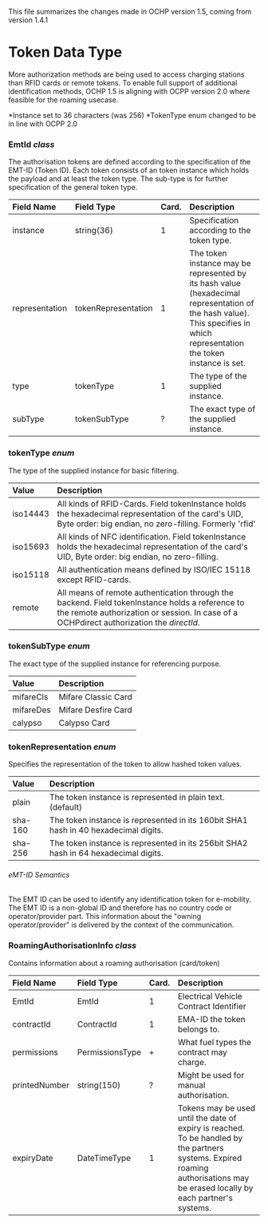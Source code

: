 This file summarizes the changes made in OCHP version 1.5, coming from version 1.4.1

# Token Data Type
More authorization methods are being used to access charging stations than RFID cards or remote tokens.
To enable full support of additional identification methods, OCHP 1.5 is aligning with OCPP version 2.0 where feasible for the roaming usecase.

*Instance set to 36 characters (was 256)
*TokenType enum changed to be in line with OCPP 2.0

### EmtId *class*

The authorisation tokens are defined according to the specification of
the EMT-ID (Token ID). Each token consists of an token instance which
holds the payload and at least the token type. The sub-type is for
further specification of the general token type.

 Field Name      |  Field Type           |  Card.  |  Description
:----------------|:----------------------|:--------|:------------
 instance        |  string(36)           |  1      |  Specification according to the token type.
 representation  |  tokenRepresentation  |  1      |  The token instance may be represented by its hash value (hexadecimal representation of the hash value). This specifies in which representation the token instance is set.
 type            |  tokenType            |  1      |  The type of the supplied instance.
 subType         |  tokenSubType         |  ?      |  The exact type of the supplied instance.



### tokenType *enum*

The type of the supplied instance for basic filtering.

 Value       |  Description
:------------|:-------------
 iso14443    |  All kinds of RFID-Cards. Field tokenInstance holds the hexadecimal representation of the card's UID, Byte order: big endian, no zero-filling. Formerly 'rfid'
 iso15693    |  All kinds of NFC identification. Field tokenInstance holds the hexadecimal representation of the card's UID, Byte order: big endian, no zero-filling.
 iso15118    |  All authentication means defined by ISO/IEC 15118 except RFID-cards.
 remote      |  All means of remote authentication through the backend. Field tokenInstance holds a reference to the remote authorization or session. In case of a OCHPdirect authorization the _directId_.


### tokenSubType *enum*

The exact type of the supplied instance for referencing purpose.

 Value       |  Description
:------------|:-------------
 mifareCls   |  Mifare Classic Card
 mifareDes   |  Mifare Desfire Card
 calypso     |  Calypso Card


### tokenRepresentation *enum*

Specifies the representation of the token to allow hashed token values.

 Value       |  Description
:------------|:-------------
 plain       |  The token instance is represented in plain text. (default)
 sha-160     |  The token instance is represented in its 160bit SHA1 hash in 40 hexadecimal digits.
 sha-256     |  The token instance is represented in its 256bit SHA2 hash in 64 hexadecimal digits.

###### eMT-ID Semantics
The EMT ID can be used to identify any identification token for
e-mobility. The EMT ID is a non-global ID and therefore has no country
code or operator/provider part. This information about the "owning
operator/provider" is delivered by the context of the communication.


### RoamingAuthorisationInfo *class*

Contains information about a roaming authorisation (card/token)

 Field Name     |  Field Type      |  Card.  |  Description
:---------------|:---------------  |:--------|:------------
 EmtId          |  EmtId           |  1      |  Electrical Vehicle Contract Identifier
 contractId     |  ContractId      |  1      |  EMA-ID the token belongs to.
 permissions    |  PermissionsType |  +      |  What fuel types the contract may charge.
 printedNumber  |  string(150)     |  ?      |  Might be used for manual authorisation.
 expiryDate     |  DateTimeType    |  1      |  Tokens may be used until the date of expiry is reached. To be handled by the partners systems. Expired roaming authorisations may be erased locally by each partner's systems.
